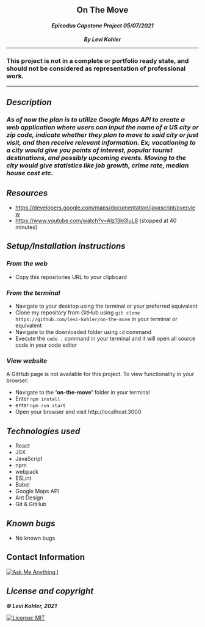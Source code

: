 ## <div align="center">On The Move</div>
#### <div align="center">*Epicodus Capstone Project 05/07/2021*</div> 
***<p align="center">By Levi Kohler***</p>
<p align="center">

___
### This project is not in a complete or portfolio ready state, and should not be considered as representation of professional work.
___
## *Description*    
### *As of now the plan is to utilize Google Maps API to create a web application where users can input the name of a US city or zip code, indicate whether they plan to move to said city or just visit, and then receive relevant information. Ex; vacationing to a city would give you points of interest, popular tourist destinations, and possibly upcoming events. Moving to the city would give statistics like job growth, crime rate, median house cost etc.*

## *Resources*  
* https://developers.google.com/maps/documentation/javascript/overview
* https://www.youtube.com/watch?v=Alz13kGluL8  (stopped at 40 minutes)

## *Setup/Installation instructions*
### *From the web*
* Copy this repositories URL to your clipboard
### *From the terminal*
* Navigate to your desktop using the terminal or your preferred equivalent
* Clone my repository from GitHub using `git clone https://github.com/levi-kohler/on-the-move` in your terminal or equivalent
* Navigate to the downloaded folder using `cd` command
* Execute the `code .` command in your terminal and it will open all source code in your code editor

###  *View website*
A GitHub page is not available for this project. To view functionality in your browser:
* Navigate to the **'on-the-move'** folder in your terminal
* Enter `npm install`
* enter `npm run start`
* Open your browser and visit http://localhost:3000

## *Technologies used*
* React
* JSX
* JavaScript
* npm
* webpack
* ESLint
* Babel
* Google Maps API
* Ant Design
* Git & GitHub

## *Known bugs*
* No known bugs

## Contact Information
[![Ask Me Anything !](https://img.shields.io/badge/Ask%20me-anything-1abc9c.svg)](mailto:kohler.la01+github@gmail.com)

## *License and copyright*

***© Levi Kohler, 2021***

[![License: MIT](https://img.shields.io/badge/License-MIT-yellow.svg)](https://opensource.org/licenses/MIT)
